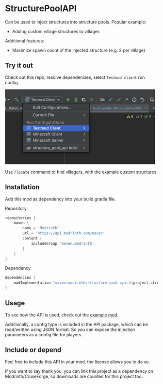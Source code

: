 # StructurePoolAPI

Can be used to inject structures into structure pools. Popular example:
- Adding custom village structures to villages

Additional features:
- Maximize spawn count of the injected structure (e.g. 2 per village)

## Try it out

Check out this repo, resolve dependencies, select `Testmod client` run config.

![Title](.github/testmod_config.png)

Use `/locate` command to find villagers, with the example custom structures.

## Installation

Add this mod as dependency into your build.gradle file.

Repository
```groovy
repositories {
    maven {
        name = 'Modrinth'
        url = 'https://api.modrinth.com/maven'
        content {
            includeGroup 'maven.modrinth'
        }
    }
}
```

Dependency
```groovy
dependencies {
    modImplementation "maven.modrinth:structure-pool-api:${project.structure_pool_api_version}"
}
```

## Usage

To see how the API is used, check out the [example mod](src/testmod/java/net/testmod/TestMod.java).

Additionally, a config type is included in the API package, which can be read/written using JSON format. So you can expose the injection parameters as a config file for players.

## Include or depend

Feel free to include this API in your mod, the license allows you to do so.

If you want to say thank you, you can link this project as a dependency on Modrinth/CruseForge, so downloads are counted for this project too.